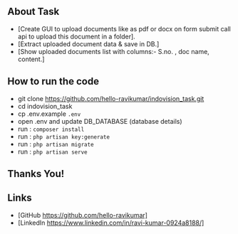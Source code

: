 
## About Task
- [Create GUI to upload documents like as pdf or docx on form submit call api to upload this document in a folder].
- [Extract uploaded document data & save in DB.]
- [Show uploaded documents list with columns:- S.no. , doc name, content.]


## How to run the code
- git clone https://github.com/hello-ravikumar/indovision_task.git
- cd indovision_task
- cp .env.example `.env`
- open .env and update DB_DATABASE (database details)
- run : `composer install`
- run : `php artisan key:generate`
- run : `php artisan migrate`
- run : `php artisan serve`

## Thanks You!

## Links
- [GitHub https://github.com/hello-ravikumar]
- [LinkedIn https://www.linkedin.com/in/ravi-kumar-0924a8188/]

